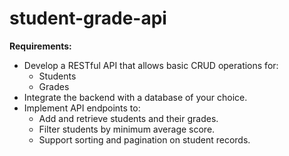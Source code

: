 # student-grade-api

**Requirements:**
- Develop a RESTful API that allows basic CRUD operations for:
    - Students
    - Grades
- Integrate the backend with a database of your choice.
- Implement API endpoints to:
    - Add and retrieve students and their grades.
    - Filter students by minimum average score.
    - Support sorting and pagination on student records.
